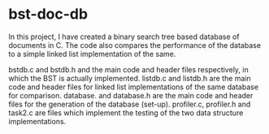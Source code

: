 # bst-doc-db
In this project, I have created a binary search tree based database of documents in C. The code also compares the performance of the database to a simple linked list implementation of the same.

bstdb.c and bstdb.h and the main code and header files respectively, in which the BST is actually implemented.
listdb.c and listdb.h are the main code and header files for linked list implementations of the same database for comparison.
database. and database.h are the main code and header files for the generation of the database (set-up).
profiler.c, profiler.h and task2.c are files which implement the testing of the two data structure implementations.
